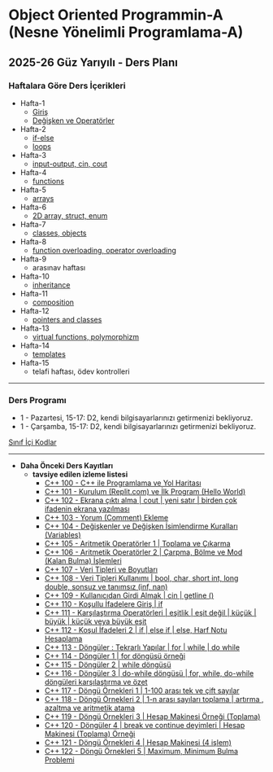 # Object Oriented Programmin-A (Nesne Yönelimli Programlama-A)
## 2025-26 Güz Yarıyılı - Ders Planı 

### Haftalara Göre Ders İçerikleri
* Hafta-1
  * [Giriş](100_cpp_basics/0_introduction/readme.md)
  * [Değişken ve Operatörler](100_cpp_basics/1_variables_and_operators/readme.md)
* Hafta-2
  * [if-else](100_cpp_basics/2.1_if-else/readme.md)
  * [loops](100_cpp_basics/2.2_loops/readme.md)
* Hafta-3
  * [input-output, cin, cout](100_cpp_basics/3_input-output/readme.md)
* Hafta-4
  * [functions](100_cpp_basics/4_functions/readme.md)
* Hafta-5
  * [arrays](100_cpp_basics/5_arrays/readme.md)
* Hafta-6
  * [2D array, struct, enum](100_cpp_basics/6_2Darray_struct_enum/readme.md)
* Hafta-7
  * [classes, objects](200_cpp_classes/07_classes-objects/readme.md)
* Hafta-8
  * [function overloading, operator overloading](200_cpp_classes/08_overloading/readme.md)
* Hafta-9
  * arasınav haftası
* Hafta-10
  * [inheritance](200_cpp_classes/10_inheritance-composition/readme.md)
* Hafta-11
  * [composition](200_cpp_classes/10_inheritance-composition/readme.md)
* Hafta-12
  * [pointers and classes](200_cpp_classes/11_pointers-to-classes/readme.md)
* Hafta-13
  * [virtual functions, polymorphizm](200_cpp_classes/12_virtual-functions/readme.md) 
* Hafta-14
  * [templates](200_cpp_classes/13_templates/readme.md)
* Hafta-15
  * telafi haftası, ödev kontrolleri

--- 

### Ders Programı 
* 1 - Pazartesi, 15-17: D2, kendi bilgisayarlarınızı getirmenizi bekliyoruz.
* 1 - Çarşamba, 15-17: D2, kendi bilgisayarlarınızı getirmenizi bekliyoruz.

[Sınıf İçi Kodlar](https://replit.com/@zaferyavuz3/learn-cpp)

---

* **Daha Önceki Ders Kayıtları**
  * **tavsiye edilen izleme listesi**
    * [C++ 100 - C++ ile Programlama ve Yol Haritası](https://www.youtube.com/watch?v=2GFTynfGG90&list=PLqiHvxGteAQdk1kl7dnt_Cvy9veTYVPv9&index=1)
    * [C++ 101 - Kurulum (Replit.com) ve İlk Program (Hello World)](https://www.youtube.com/watch?v=DniXkYikXTY&list=PLqiHvxGteAQdk1kl7dnt_Cvy9veTYVPv9&index=2)
    * [C++ 102 - Ekrana çıktı alma | cout | yeni satır | birden çok ifadenin ekrana yazılması](https://www.youtube.com/watch?v=aeoW4LDX2GM&list=PLqiHvxGteAQdk1kl7dnt_Cvy9veTYVPv9&index=3)
    * [C++ 103 - Yorum (Comment) Ekleme](https://www.youtube.com/watch?v=qxVvfoXBJ2I&list=PLqiHvxGteAQdk1kl7dnt_Cvy9veTYVPv9&index=4)
    * [C++ 104 - Değişkenler ve Değişken İsimlendirme Kuralları (Variables)](https://www.youtube.com/watch?v=6E_Z-8gW-7s&list=PLqiHvxGteAQdk1kl7dnt_Cvy9veTYVPv9&index=5)
    * [C++ 105 - Aritmetik Operatörler 1 | Toplama ve Çıkarma](https://www.youtube.com/watch?v=7mkoK2cUjI4&list=PLqiHvxGteAQdk1kl7dnt_Cvy9veTYVPv9&index=6)
    * [C++ 106 - Aritmetik Operatörler 2 | Çarpma, Bölme ve Mod (Kalan Bulma) İşlemleri](https://www.youtube.com/watch?v=RVpL0dPoQjM&list=PLqiHvxGteAQdk1kl7dnt_Cvy9veTYVPv9&index=7)
    * [C++ 107 - Veri Tipleri ve Boyutları](https://www.youtube.com/watch?v=jLNKzNrTn2A&list=PLqiHvxGteAQdk1kl7dnt_Cvy9veTYVPv9&index=8)
    * [C++ 108 - Veri Tipleri Kullanımı | bool, char, short int, long double, sonsuz ve tanımsız (inf, nan)](https://www.youtube.com/watch?v=ykaI9gw3zQM&list=PLqiHvxGteAQdk1kl7dnt_Cvy9veTYVPv9&index=9)
    * [C++ 109 - Kullanıcıdan Girdi Almak | cin | getline ()](https://www.youtube.com/watch?v=D1V_kRhzhGE&list=PLqiHvxGteAQdk1kl7dnt_Cvy9veTYVPv9&index=10)
    * [C++ 110 - Koşullu İfadelere Giriş | if](https://www.youtube.com/watch?v=rg8bCswVlnQ&list=PLqiHvxGteAQdk1kl7dnt_Cvy9veTYVPv9&index=11)
    * [C++ 111 - Karşılaştırma Operatörleri | eşitlik | eşit değil | küçük | büyük | küçük veya büyük eşit](https://www.youtube.com/watch?v=4Lp0j1Pl1e0&list=PLqiHvxGteAQdk1kl7dnt_Cvy9veTYVPv9&index=12)
    * [C++ 112 - Koşul İfadeleri 2 | if | else if | else, Harf Notu Hesaplama](https://www.youtube.com/watch?v=vmVHvQr_aVc&list=PLqiHvxGteAQdk1kl7dnt_Cvy9veTYVPv9&index=13)
    * [C++ 113 - Döngüler : Tekrarlı Yapılar | for | while | do while](https://www.youtube.com/watch?v=tF8Tg1EiHeU&list=PLqiHvxGteAQdk1kl7dnt_Cvy9veTYVPv9&index=14)
    * [C++ 114 - Döngüler 1 | for döngüsü örneği](https://www.youtube.com/watch?v=nGCcRHy4Evg&list=PLqiHvxGteAQdk1kl7dnt_Cvy9veTYVPv9&index=15)
    * [C++ 115 - Döngüler 2 | while döngüsü](https://www.youtube.com/watch?v=xI0IUhVwlHE&list=PLqiHvxGteAQdk1kl7dnt_Cvy9veTYVPv9&index=16)
    * [C++ 116 - Döngüler 3 | do-while döngüsü | for, while, do-while döngüleri karşılaştırma ve özet](https://www.youtube.com/watch?v=zZ3pOIQZfhQ&list=PLqiHvxGteAQdk1kl7dnt_Cvy9veTYVPv9&index=17)
    * [C++ 117 - Döngü Örnekleri 1 | 1-100 arası tek ve çift sayılar](https://www.youtube.com/watch?v=4P5WthNPjp0&list=PLqiHvxGteAQdk1kl7dnt_Cvy9veTYVPv9&index=18)
    * [C++ 118 - Döngü Örnekleri 2 | 1-n arası sayıları toplama | artırma , azaltma ve aritmetik atama](https://www.youtube.com/watch?v=nclJZGLw2bk&list=PLqiHvxGteAQdk1kl7dnt_Cvy9veTYVPv9&index=19)
    * [C++ 119 - Döngü Örnekleri 3 | Hesap Makinesi Örneği (Toplama)](https://www.youtube.com/watch?v=PSOrKoUq-Gs&list=PLqiHvxGteAQdk1kl7dnt_Cvy9veTYVPv9&index=20)
    * [C++ 120 - Döngüler 4 | break ve continue deyimleri | Hesap Makinesi (Toplama) Örneği](https://www.youtube.com/watch?v=L5PxGoTqAz4&list=PLqiHvxGteAQdk1kl7dnt_Cvy9veTYVPv9&index=21)
    * [C++ 121 - Döngü Örnekleri 4 | Hesap Makinesi (4 işlem)](https://www.youtube.com/watch?v=PYbjjoafv8w&list=PLqiHvxGteAQdk1kl7dnt_Cvy9veTYVPv9&index=22)
    * [C++ 122 - Döngü Örnekleri 5 | Maximum, Minimum Bulma Problemi](https://www.youtube.com/watch?v=99sreSHbP2k&list=PLqiHvxGteAQdk1kl7dnt_Cvy9veTYVPv9&index=23)
  